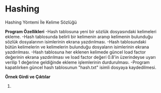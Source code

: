 # Hashing
 Hashing Yöntemi İle Kelime Sözlüğü
 
**Program Özellikleri**
 -Hash tablosuna yeni bir sözlük dosyasındaki kelimeleri ekleme.
 -Hash tablosunda belirli bir kelimenin aranıp kelimenin bulunduğu sözlük dosyalarının isimlerinin ekrana yazdırılması.
 -Hash tablosundaki bütün kelimelerin ve kelimelerin bulunduğu dosyaların isimlerinin ekrana yazdırılması.
 -Hash tablosuna her eklenen kelimede güncel load factor değerinin ekrana yazdırılması ve load factor değeri 0.8'in üzerindeyse uyarı verilip 1 değerine geldiğinde ekleme işlemlerinin durdurulması.
 -Program kapatılırken güncel hash tablosunun "hash.txt" isimli dosyaya kaydedilmesi.
 
**Örnek Girdi ve Çıktılar**

1.
